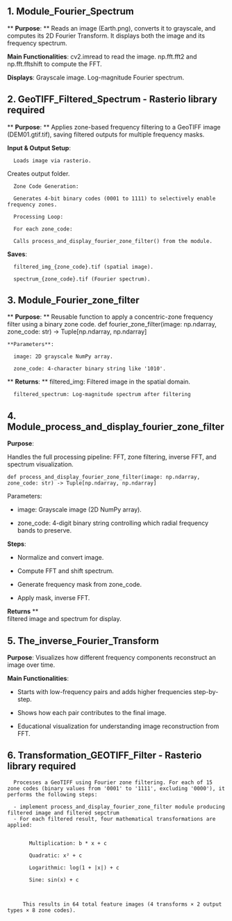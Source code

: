 ## 1. Module_Fourier_Spectrum


**   **Purpose**:
**   Reads an image (Earth.png), converts it to grayscale, and computes its 2D Fourier Transform. It displays both the image and its frequency spectrum.

   **Main Functionalities**:
      cv2.imread to read the image.
      np.fft.fft2 and np.fft.fftshift to compute the FFT.

   **Displays**:
      Grayscale image.
      Log-magnitude Fourier spectrum.

## 2. GeoTIFF_Filtered_Spectrum - Rasterio library required
    
**    **Purpose**:
**     Applies zone-based frequency filtering to a GeoTIFF image (DEM01.gtif.tif), saving filtered outputs for multiple frequency masks.

   **Input & Output Setup**:

      Loads image via rasterio.

   Creates output folder.

      Zone Code Generation:

      Generates 4-bit binary codes (0001 to 1111) to selectively enable frequency zones.

      Processing Loop:

      For each zone_code:

      Calls process_and_display_fourier_zone_filter() from the module.

   **Saves**:

      filtered_img_{zone_code}.tif (spatial image).

      spectrum_{zone_code}.tif (Fourier spectrum).
   
 ## 3. Module_Fourier_zone_filter
    
**    **Purpose**:
**     Reusable function to apply a concentric-zone frequency filter using a binary zone code.
      def fourier_zone_filter(image: np.ndarray, zone_code: str) -> Tuple[np.ndarray, np.ndarray]
    
    **Parameters**:

      image: 2D grayscale NumPy array.

      zone_code: 4-character binary string like '1010'.
    
**    **Returns**:
**
      filtered_img: Filtered image in the spatial domain.

      filtered_spectrum: Log-magnitude spectrum after filtering
   
## 4. Module_process_and_display_fourier_zone_filter

**Purpose**:

Handles the full processing pipeline: FFT, zone filtering, inverse FFT, and spectrum visualization.
```
def process_and_display_fourier_zone_filter(image: np.ndarray, zone_code: str) -> Tuple[np.ndarray, np.ndarray]
```
Parameters:

- image: Grayscale image (2D NumPy array).

- zone_code: 4-digit binary string controlling which radial frequency bands to preserve.

**Steps**:

- Normalize and convert image.

- Compute FFT and shift spectrum.

- Generate frequency mask from zone_code.

- Apply mask, inverse FFT.

**Returns**
**   
filtered image and spectrum for display.

   
##  5. The_inverse_Fourier_Transform
     
**Purpose**:
Visualizes how different frequency components reconstruct an image over time.

**Main Functionalities**:

- Starts with low-frequency pairs and adds higher frequencies step-by-step.

- Shows how each pair contributes to the final image.

- Educational visualization for understanding image reconstruction from FFT.

## 6. Transformation_GEOTIFF_Filter - Rasterio library required
   
      Processes a GeoTIFF using Fourier zone filtering. For each of 15 zone codes (binary values from '0001' to '1111', excluding '0000'), it       performs the following steps:
   
      - implement process_and_display_fourier_zone_filter module producing filtered image and filtered sepctrum
      - For each filtered result, four mathematical transformations are applied:
  
        
           Multiplication: b * x + c
        
           Quadratic: x² + c
        
           Logarithmic: log(1 + |x|) + c
        
           Sine: sin(x) + c



         This results in 64 total feature images (4 transforms × 2 output types × 8 zone codes).



 


      
